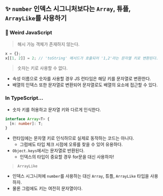 ## ✨ `number` 인덱스 시그니처보다는 `Array`, 튜플, `ArrayLike`를 사용하기

### 👻 Weird JavaScript

> 해시 가능 객체가 존재하지 않는다.

```ts
x = {};
x[[1, 2]] = 2; // 'toString' 메서드가 호출되어 '1,2'라는 문자열 키로 변환된다.
```

> 숫자는 키로 사용할 수 없다.

- 속성 이름으로 숫자를 사용할 경우 JS 런타임은 해당 키를 문자열로 변환한다.
- 배열의 인덱스 또한 문자열로 변환되어 문자열로도 배열의 요소에 접근할 수 있다.

### In TypeScript...

- 숫자 키를 허용하고 문자열 키와 다르게 인식한다.

```ts
interface Array<T> {
  [n: number]: T;
}
```

- 런타임에는 문자열 키로 인식하므로 실제로 동작하는 코드는 아니다.
  - 그럼에도 타입 체크 시점에 오류를 찾을 수 있어 유용하다.
- `Object.keys`에서는 문자열로 반환된다.
  - 인덱스의 타입이 중요할 경우 for문을 대신 사용하자!

> `ArrayLike`

- 인덱스 시그니처에 `number`를 사용하는 대신 `Array`, 튜플, `ArrayLike` 타입을 사용하자.
- 물론 그럼에도 키는 여전히 문자열이다.
